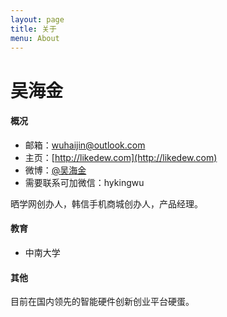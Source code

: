 ```yaml
---
layout: page
title: 关于
menu: About
---
```


吴海金
===

#### 概况

- 邮箱：wuhaijin@outlook.com
- 主页：[http://likedew.com](http://likedew.com)
- 微博：[@吴海金](http://weibo.com/dream100fly)
- 需要联系可加微信：hykingwu

晒学网创办人，韩信手机商城创办人，产品经理。

#### 教育
- 中南大学

#### 其他
目前在国内领先的智能硬件创新创业平台硬蛋。


